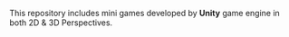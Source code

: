 This repository includes mini games developed by **Unity** game engine in both 2D & 3D Perspectives.
